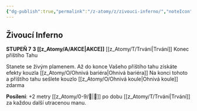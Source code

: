 ```yaml
---
{"dg-publish":true,"permalink":"/z-atomy/z/zivouci-inferno/","noteIcon":""}
---
```


## Živoucí Inferno
**STUPEŇ 7**
**3 [[z_Atomy/A/AKCE\|AKCE]]**
[[z_Atomy/T/Trvání\|Trvání]] Konec příštího Tahu

Stanete se živým plamenem.
Až do konce Vašeho příštího tahu získáte efekty kouzla [[z_Atomy/O/Ohnivá bariéra\|Ohnivá bariéra]] 
Na konci tohoto a příštího tahu sešlete kouzlo [[z_Atomy/O/Ohnivá koule\|Ohnivá koule]] zdarma

**Posílení**: +2 metry [[z_Atomy/0-9/🏃\|🏃]] po dobu [[z_Atomy/T/Trvání\|Trvání]] za každou další utracenou manu.